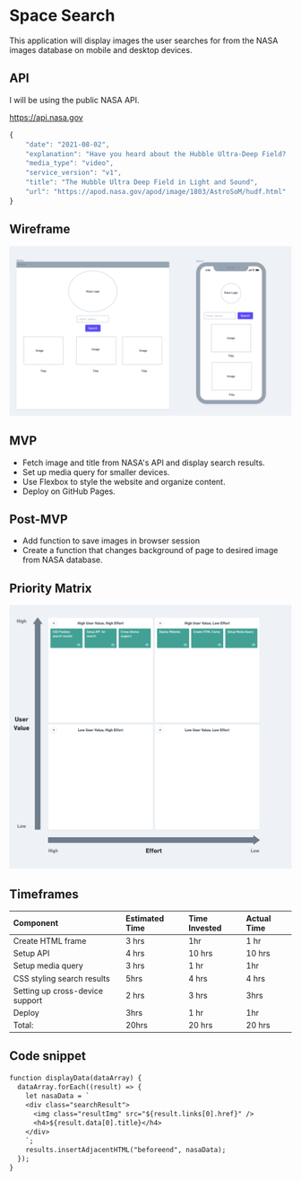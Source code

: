 # Space Search
This application will display images the user searches for from the NASA images database on mobile and desktop devices.

## API
I will be using the public NASA API.

https://api.nasa.gov

```javascript
{
    "date": "2021-08-02",
    "explanation": "Have you heard about the Hubble Ultra-Deep Field?  Either way, you've likely not heard about it like this -- please run your cursor over the featured image and listen!  The Hubble Ultra-Deep Field (HUDF) was created in 2003-2004 with the Hubble Space Telescope staring for a long time toward near-empty space so that distant, faint galaxies would become visible.  One of the most famous images in astronomy, the HUDF is featured here in a vibrant way -- with sonified distances. Pointing to a galaxy will play a note that indicates its approximate redshift. Because redshifts shift light toward the red end of the spectrum of light, they are depicted here by a shift of tone toward the low end of the spectrum of sound.  The further the galaxy, the greater its cosmological redshift (even if it appears blue), and the lower the tone that will be played. The average galaxy in the HUDF is about 10.6 billion light years away and sounds like an F#. What's the most distant galaxy you can find?   Note: Sounds will only play on some browsers.  This week at NASA: Hubble #DeepFieldWeek",
    "media_type": "video",
    "service_version": "v1",
    "title": "The Hubble Ultra Deep Field in Light and Sound",
    "url": "https://apod.nasa.gov/apod/image/1803/AstroSoM/hudf.html"
}
```

## Wireframe 
![Wireframe](wireframe.png)

## MVP 
- Fetch image and title from NASA's API and display search results.
- Set up media query for smaller devices.
- Use Flexbox to style the website and organize content.
- Deploy on GitHub Pages.


## Post-MVP
- Add function to save images in browser session
- Create a function that changes background of page to desired image from NASA database.


## Priority Matrix
![PMatrix](pmatrix.png)

## Timeframes
| **Component**             |Estimated Time| Time Invested | Actual Time |
| :------------------------ | :-- | :-- | :-- |
| Create HTML frame         |  3 hrs| 1hr| 1 hr |
| Setup API                 |4 hrs |10 hrs | 10 hrs|
| Setup media query        |  3 hrs| 1 hr| 1hr|
| CSS styling search results | 5hrs| 4 hrs| 4 hrs |
| Setting up cross-device support |2 hrs |3 hrs | 3hrs|
| Deploy                    | 3hrs |1 hr | 1hr|
|Total:  |20hrs| 20 hrs| 20 hrs|

## Code snippet
```javasciptt
function displayData(dataArray) {
  dataArray.forEach((result) => {
    let nasaData = `
    <div class="searchResult">
      <img class="resultImg" src="${result.links[0].href}" />
      <h4>${result.data[0].title}</h4>
    </div>
    `;
    results.insertAdjacentHTML("beforeend", nasaData);
  });
}
```
